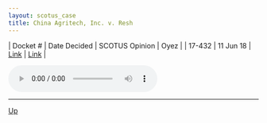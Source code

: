 ```yaml
---
layout: scotus_case
title: China Agritech, Inc. v. Resh
---
```


| Docket # | Date Decided | SCOTUS Opinion | Oyez |
| 17-432 | 11 Jun 18 | [Link](https://www.supremecourt.gov/opinions/preliminaryprint/584US2PP_final.pdf#page=429) | [Link](https://www.oyez.org/cases/2017/17-432) |

<audio controls>
   <source src='./resources/17-432.mp3' type='audio/mpeg'>
</audio>

<object data='./resources/17-432.pdf' type='application/pdf'></object>

---

[Up](./README.md)